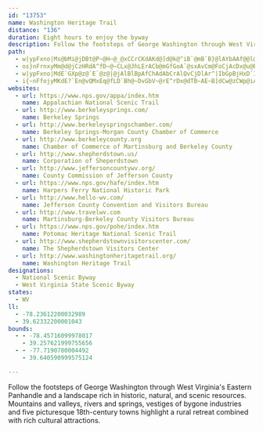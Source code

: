 ```yaml
---
id: "13753"
name: Washington Heritage Trail
distance: "136"
duration: Eight hours to enjoy the byway
description: Follow the footsteps of George Washington through West Virginia's Eastern Panhandle and a landscape rich in historic, natural, and scenic resources. Mountains and valleys, rivers and springs, vestiges of bygone industries and five picturesque 18th-century towns highlight a rural retreat combined with rich cultural attractions.
path:
  - w|ypFxno|Ms@bMi@jDBt@P~@H~@_@xCCrCKdAKd@]d@k@^iB`@mB`B}@lAYbAAf@@l@xA`JrCfE`BbB~@xBNxAI`@Wr@aA~@gHzCy@J_AS}FsBkGyDwLuD_AXeLfGSTOj@Ap@Fr@Nd@v@z@rJbDlBb@tI|@xAd@bJtErBpAhB`CdFrIxDzFlE~JrAfBx@j@~ClArBfBxCrAfH~F`BtBZv@X`Bd@dA\XXj@NlCn@nGzJtNl@lAVjAHfA@x@GrAmBlLEl@H~DCrAOvBo@nFc@dA[f@}DxDmB`Cu@dBs@~B]zC_BfXqIjm@iBfLB~@b@xAxIzXXt@x@~@vDrCbDz@tD~A~Z`Q|C`Cnd@t`@zy@nn@nFtDxRlK~B~ApAlApJhM`B~A|@j@~LfEnP`H~@XvNvBvCt@pLdI|RtKxA`A|A`BzIjLdBfBfDfC|EdC|RrG|M`IlRbJ`Al@l@h@|EvG~@hAlGhFvBvAvDxArCZ`AA|Ky@jC?lBFlGv@|BLbBK|FsAlDg@|EQfYdArF^bNfBtb@rGhB`@fDvA~QlJrSzJdCfAvBj@lXzElCv@|HfDfDx@rDLbC?bESt@JfEfCbATpAr@fAhBb@hBrA`L@~EH^?tC_@|DEbBNnANZdAfArAd@x@E^Od@i@`AiDTY`DiAz@{ATMXEbBp@nAXr@ChC[b@@dBl@^AzC_An@EdEDjB`@jAx@lBbCfFlCn@n@x@|Ad@rARxAIhEUjFDxANt@^n@vCxClBxAhEbCvFhB~AXdJ`C|G^bBl@dAl@lDlDb@r@rFjG|AtB|@|AdAfCn@v@~Ah@bM|Bt@XTZXj@nAnHr@pFhAjPn@~Dx@xDNfADlA_@pC_AfCoApBmCzCu@xAw@xBoArGk@rBuAfBaBpAgBl@oBfAsCfE}FhLqDvE_ShQcAr@oAXiAAsCeAcBeAcB_A{@YqBGoARiNfIqJfGeBlBcArBeAdEYrC?`FTbCl@|Bn@`Bt@xAbDvEdLpQrBzEzHnVhAlClJvQfCrFdA`Et@vGhA|F~G`XXfCCrB}Fjb@Yl@s@r@eAV{MyDs@EsCVyA@gM_BaFMcReE}EuAaLqCgDJwLzEmDv@}AFcDGuMw@}CPiDl@mGdDwb@xVuAbAmAtB_ApC[dCCtCRfDd@~Db@rFJdB?tCQ`D}A|DuAbB}AjAwUbNoE|C}BbAsChBiEzBeEzC}J~EgD~@oBMcCeAsByA}@_@eBm@gDq@
  - os}nFrnxyMm@d@jCzHRdA^fD~@~CLx@JhLErACb@mGfGoA`@sxAvCm@FoCjAcDx@u@EoJgCgLmCy@Qc@?oMpAkCf@uHrBmE~@y@FmV?ePM{Ke@iADwExBkBrAc@G}@cAePwRiAk@m@?oAHq`@hFgHp@wV`DwHf@iTPiO_@kJ?yPXu@~@{JbViCxCgHf@_a@iCoAUs@BYPUb@_@pASjAGrCWn@oPlD{ATqI`CsM`FaB`@uH|AoGd@{Gx@qDCoJm@oUaCoXmEmHyAmKsCwEeBoR{DyQyCcReBeBYgDfCo@xAiIj[`FfD|@~@dF`KxCrFpSva@zIdS`HhS~Lz_@dNf`@pMx_@v@fCxA`GhC~N|FjOnFfQ`FhLhu@vkByDrDs@f@{EdCg@n@sBbEqK|NsCnH{DxIi@d@{@^iE~@kFxAyRhHuQdFkBx@uBrAwAlAcI`GsAp@yDrAaDtAkBjAqDlCuDxEaGxHeOpVkKtNk\hf@iRv[qJtOi@rAiA~FgAzB[vAu@nIc@fCi@xAsC|EsB~AQb@G|An@zDbAlIi@jBoBnDmClDyClCeCjG{BxDiAfAeArBy@jCwB`J}IfXqAdC_BxAaAj@s@rBW`EYjC}B|LuEzSqAlEkGnOmAtHiC`FSjAo@nDEbAn@nKIvAiBnGu@lAmCrAi@|@Sx@g@lFm@`IYtB]lEyAbN{FsA}NsCcFs@yBy@cB_Ai@g@}BkAaA{DyAeE{DaHyBeC{@o@uIqDyOwEiAKeCn@eB|@_GfEeLtHsDfBeEv@_D@uFOwPkAsGS{BYyJQwERsDl@uJ~@wEr@}Hj@}XdDmCx@aEjDuAbCiA~CsDbPs@rBuAxBiAdAwCzAkLvC_Bx@qGzBgHpBgJfDaFjCqLhHiKtJgFrFeDrCuB~@eXfIuQrAkJxDcKrC}JdBgMhBkFj@kAd@}MhKeSfL_C|AgEzFiD`G]^e@R_AXwDd@qJlDiALiBSqDqBuAg@iADyAd@y@x@qE~GuA`BmGlJm@d@_Cz@cBzBcChCo@FcBGcBhAi@r@mG~FcArA{@fBgAdDm@dCArA^fHRzBZj@bCfCrArBvD~J~@bDCxF^fHBlFo@lJu@fE}AdEe@`E@xA\lDvJb_@fAtE@`Be@bPSdD_@xCe@`C_HjXyE~NcF`IwA`BeBxAeJjGiBfA{Bf@}M^iDBsAYiBw@wJaG}B}@gEm@oPgAmA@}JdByAb@wGlEwDzA{AdAaEfFmIhMaI`QkIfOe@rAyChQc@lBkIlZi@lCy@fG_@~A_@dAqKhOkEjI_CzCwSvO{@^y@N_PL{ARkDdAcQzG_E`DeArAsNxSuA`CiAtDwBrJeAjC_DbHiAjAqAr@gH~CkN|Ge@\gBlB}BrCwJzMgGzM_CzC}D~CcG`E{B\kOl@cGj@_El@oDfBaK~GcB`BeAjB]~@OlAu@nNo@`HmBfO}AbN[dC}@xCuAhCy@~@{MlMgGfFcAfAoBpC}@zAo@lBwD~NObBl@|GhAnHT~@R^bCxAjAfAXj@Rx@DtAOvA]pAaAnBmE~KIhBHr@Jj@Xr@x@jAHj@E^c@r@aDlCa@f@Sd@Ir@Aj@Fr@rCfMl@hB^v@fBxBxCpCh@r@Zt@XjA^lDB`AC|@Ot@iCrHOdBDlC^~AlDlKlAbCnCpCtFtEdAhA^l@^fAPvAVtE?`CgFzF_@n@Ul@s@hE?p@^pBEr@Wt@oCpBuAr@c@DcAEyDe@_A?_L~C_Bj@c@`@Yv@OfBOlDJlA\~Ab@vAt@xAb@LbDzBlAfAbEjGzChDzCdDzHlGjAdBn@nBXbB?fC]zGBvBN|Dl@vFX`Aj@fArCfFf@jBj@fGX`BbErMbD`I|HdHz@|Ad@|At@xEh@rB|DvJhCjH|CrGrCzGX~@ZzCRtPu@nHIdD@fHQx[EbAu@zCS`CDdFCvMn@dEvBnIbJnSjD`DxOlWPf@RrAsF`WcAdIsApOyAbJsAfGmF~HcAr@yARaAlBmAlD}SgMqKcHyAtF?f@Pb@xBhCpRjNpKzJ^b@Tp@Av@}@tBBh@Jt@|AjFNfB
  - w|ypFxno|MdE`GXp@z@`E`@z@|@jAlBlBpAfChAdAbCrAlQvCjDlAr^|IbGpBjHxD`IlFvI`EhPzItJrGxWnPzAl@fBJlCr@xDxBxAzAvA~@|Bp@hEdBdArAvC~BnEfB`DdBfGzI~BlEpF|LnBfC~E|EpPpLx@d@xEdBpBrCjAlCh@r@|@d@~R`GzAx@dBxAjCzE\PvJlDlAXzClAnK|@bCzA`MnJhAd@bRY|B[tA?rPzCtMrEJnCk@~HNdAZVt@RjEClGfB|D?nB_@fBIdBFtJvAlDZpM~C|DxApB`AxB~AxCdCrFtC`Fp@tLlFhAT|EIxDl@lKp@hAEt@SR_@\wAvCsFnDuD^Wh@GbD`@|A?|BMh@a@d@wAbAaKXu@n@eAx@qBn@sBh@{C`n@nUtzBxz@dAXlNtFnPbGbp@`WbcAv_@`IdD~NzHnf@dYlAn@dATr@BbA}Hn@wJnAkFb@{BNe@ZYb@At@^v@@bA_APaAQwH]}FL_DJkATiA\eAd@k@pBeB|EuCbC_Cn@sAPw@B{BCkBNgAdAgCv@kAXKrCDZYb@gBvCgPx@mC~@{Eb@qCxDsG|CiDxAyB|DyG^sAx@sENiC?sCc@sFZYf@QhB@~A~@fBxAdC~@jCX|I\rCXx@Tc@o@iAgCy@yAeB_HCq@F_@d@gA?SG_AYqABmBKg@mA_AOq@FuDt@uKMsABgDS_Bg@wBwCgHkDuF_BkDBaBX_BV{@\e@|BqBxB}DnBmEhBqAdJaDTQbALx@oA~BmGh@kBh@gAxO{QlI}MlAyBhA}AtByDHg@?aAOs@_B}AoC{AgAw@iAyA_BsCWoBq@uWOsBwA{DqByCqAqAo@sBOgBDeAb@uCN}B}@uNO_AcBgEHsAb@aDCkAcBcDaCyCw@_@uB]LmAj@_B|D{CT]Ni@Ei@m@gB}CsGYaDHuGIyAo@}BB{ATy@jA}BjBg@f@g@b@}@XcA?Wi@aCBeAd@sCr@eCl@u@~Aq@zAwAvDgFh@mAh@mCE{ETsGe@kC]gAyCyF_@uBSeBBy@^aB?w@a@sBWk@o@i@CUHOpADjBNzDp@lEWP[AQOM]Ec@Si@s@s@cBuEaGuGiFcG_GmEoD_BkBs@gAgFsD}CkCyBaDoBkBy@YC_@\UbEo@~@a@j@w@Vs@Ju@?oA[oAwDaIoOkXoFwGm@uDOeDLyBJ{FS_BcBoGyAeEc@{AMqBo@mCW_@_BgAkCkCkD{B}CyAeKkDQU@y@xA_CRs@?cAyAuJcCcKm@kA{CyCc@u@cByE}AkD_AaBiCaDNWnAFn@PtM~ExBj@lEZ`B?zQgAz@Wt@s@Pk@D{AE}@YaAmDaGyB_DcAgDUyA?m@~@_HfAuJ~@aLZ_GIoHEcTDy@v@{DNwAEmASeB_@gBCgALeCTaAnAsBtDkElAw@pFaCfDuBhA}B|AaBxA_CdByEx@yCTiBlAqC|Au@~@y@rBeCbGqRr@}AxAsElFgLd]inAbFcObB}At@Ul@K|DEd@KrDmDvCMrDxB~@?zI_C|@Mp@DrAf@rCxBhEZvABbH_BpEeElDqHd@q@rDsDpBsCnCgGr@qAz@iAbCkA`AYl@EdFRlAXzCpArCfBt@lAf@lAn@jAxBpB|EtDjBjAdBx@dAkCjCoI`@@b@NnTpNdI`Jx@l@lBbAz@Rx@l@fArAf@Xb@JhAGdIkBzA{F?}EXyBXaAd@u@\qANkDH_@^Ox@CfIuAdADfEf@~SdApE^bCW~B{@~AkAlBmBxA_@hA?pGzB`HbArGrAjOzDzCQnBaAfAkAz@oBpWa|@|AuEj@kAlDgEtLoIfHyFjNcKp@u@f@oAPyALgLAsAw@eF?y@x@oGRuL^eGNgAdAsDbA{ElC{QNm@bGyLfA{AxAsClEaLZmAH_AD{FhAgRhFm]V_HpDqVBmLQoBYwAe@wAqIwPk@yAg@sDQsIS}LB_C`@gGfIye@lRrKbFwWhAqCz@uApc@ah@v]}`@tJyH|DiCfJeEfIkCjUoG|G{B~CeBnAcAhCcC|AkBhAeBlDmHngAseDrDsGbD{D`B}Apn@sa@bG{GvCeF|AmDjAmDnAiFbAgGr@gOlIavBcB}cBi@ya@Fk[`]aFZKjJaGd@Gd[}@jBSdGmAlQnBpTjD\AT]BUf@qGFSb@Qj_@xHj_@hIl@BZMTi@Fg@dFcT\s@ZS\E|FtBd@Dh@jAlC`CfZtVtA~@fB}[rB{M^gDDmA?{OD_BtGul@tEc^\sAn@iG?eBmEaj@oB{SDm@FYjA_BlHcNpIsQBk@E_BOg@kFgNcAgAm@mAWWvCu@wAkGsP_{@yBaJuBaGaBgDgF_IkUcZgCiDyCwEcEiH{HiP@eAPe@z@aAHe@BqAM_Ae@_AwEoFkH|LiA|AqK`L[f@yBrDmHbOg@n@_B|CmA|A_CtAsAX_Qh@a[|NmDoNoAaG}GoXe@kBSSQ_Bc@aCqEqR}AkGoCuIcAyDo@{D[wC}@qPeA{Lw@aG}BiKcG}UoOel@sQml@uAoFwFqZ_O}y@mA}EiAwC_CsEgH{HuGwGeDiEqBkDeAeCuAgEg@X
  - i{~nFfojyMKdE?`En@vQMxEq@fLD`Bh@~DvGbV~@rE^rDx@dTB~AE~B]dCw@zCWp@iArBcCfCeBzBw@vAiAjC_@xAObDB~AJxB\tB|@vCx@dBpEhM~@lE\xCJzDm@|UAzDT~B`DzMbC`MZtFIdKFfEThEbBfNTxCNxC?jFUvGObAYvHDrFXlHr@xGfJzs@nAtGTz@
websites:
  - url: https://www.nps.gov/appa/index.htm
    name: Appalachian National Scenic Trail
  - url: http://www.berkeleysprings.com/
    name: Berkeley Springs
  - url: http://www.berkeleyspringschamber.com/
    name: Berkeley Springs-Morgan County Chamber of Commerce
  - url: http://www.berkeleycounty.org
    name: Chamber of Commerce of Martinsburg and Berkeley County
  - url: http://www.shepherdstown.us/
    name: Corporation of Sheperdstown
  - url: http://www.jeffersoncountywv.org/
    name: County Commission of Jefferson County
  - url: https://www.nps.gov/hafe/index.htm
    name: Harpers Ferry National Historic Park
  - url: http://www.hello-wv.com/
    name: Jefferson County Convention and Visitors Bureau
  - url: http://www.travelwv.com
    name: Martinsburg-Berkeley County Visitors Bureau
  - url: https://www.nps.gov/pohe/index.htm
    name: Potomac Heritage National Scenic Trail
  - url: http://www.shepherdstownvisitorscenter.com/
    name: The Shepherdstown Visitors Center
  - url: http://www.washingtonheritagetrail.org/
    name: Washington Heritage Trail
designations:
  - National Scenic Byway
  - West Virginia State Scenic Byway
states:
  - WV
ll:
  - -78.23612200032989
  - 39.62332200001043
bounds:
  - - -78.45716099978017
    - 39.257621999755656
  - - -77.7190780004492
    - 39.640590999575124

---
```


Follow the footsteps of George Washington through West Virginia's Eastern Panhandle and a landscape rich in historic, natural, and scenic resources. Mountains and valleys, rivers and springs, vestiges of bygone industries and five picturesque 18th-century towns highlight a rural retreat combined with rich cultural attractions.
